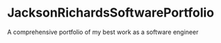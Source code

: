 # JacksonRichardsSoftwarePortfolio
A comprehensive portfolio of my best work as a software engineer

